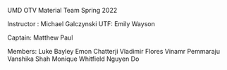 UMD OTV Material Team Spring 2022

Instructor : Michael Galczynski
UTF: Emily Wayson

Captain: Matthew Paul

Members: 
Luke Bayley
Emon Chatterji
Vladimir Flores
Vinamr Pemmaraju
Vanshika Shah
Monique Whitfield
Nguyen Do
